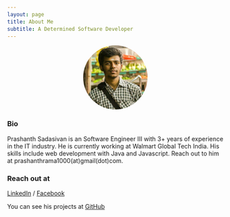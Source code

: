 ```yaml
---
layout: page
title: About Me
subtitle: A Determined Software Developer
---
```


<img src="/author.jpg"
     alt="Prashanth Sadasivan"
     style="display: block;
            margin-left: auto;
            margin-right: auto;
            width:150px;
            height:150px;
            border-radius: 50%;" />

### Bio

Prashanth Sadasivan is an Software Engineer III with 3+ years of experience in the IT industry. He is currently working at Walmart Global Tech India.
His skills include web development with Java and Javascript. Reach out to him at prashanthrama1000(at)gmail(dot)com.

### Reach out at

[LinkedIn](https://linkedin.com/in/prashanth-sadasivan) /
[Facebook](https://facebook.com/prashsadasivan)

You can see his projects at [GitHub](https://github.com/prashanthrama1000)
